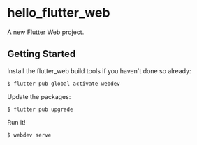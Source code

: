 # hello_flutter_web

A new Flutter Web project.

## Getting Started

Install the flutter_web build tools if you haven't done so already:

```
$ flutter pub global activate webdev
```

Update the packages:

```
$ flutter pub upgrade
```

Run it!

```
$ webdev serve
```

